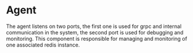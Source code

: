 # Agent

The agent listens on two ports, the first one is used for grpc and internal communication
in the system, the second port is used for debugging and monitoring. This component is
responsible for managing and monitoring of one associated redis instance.
